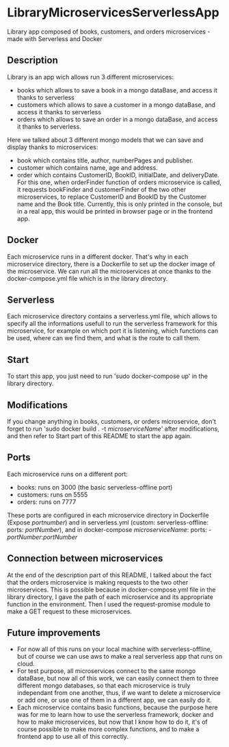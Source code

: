 # LibraryMicroservicesServerlessApp
Library app composed of books, customers, and orders microservices - made with Serverless and Docker

## Description

Library is an app wich allows run 3 different microservices:
* books which allows to save a book in a mongo dataBase, and access it thanks to serverless
* customers which allows to save a customer in a mongo dataBase, and access it thanks to serverless
* orders which allows to save an order in a mongo dataBase, and access it thanks to serverless.

Here we talked about 3 different mongo models that we can save and display thanks to microservices:
* book which contains title, author, numberPages and publisher.
* customer which contains name, age and address.
* order which contains CustomerID, BookID, initialDate, and deliveryDate. For this one, when orderFinder function 
of orders microservice is called, it requests bookFinder and customerFinder of the two other microservices, to replace CustomerID
and BookID by the Customer name and the Book title. Currently, this is only printed in the console, but in a real app, this would
be printed in browser page or in the frontend app.

## Docker

Each microservice runs in a different docker. That's why in each microservice directory, there is a Dockerfile to set up the 
docker image of the microservice.
We can run all the microservices at once thanks to the docker-compose.yml file which is in the library directory.

## Serverless

Each microservice directory contains a serverless.yml file, which allows to specify all the informations usefull to run the serverless
framework for this microservice, for example on which port it is listening, which functions can be used, where can we find them, and what
is the route to call them.


## Start

To start this app, you just need to run 'sudo docker-compose up' in the library directory.

## Modifications

If you change anything in books, customers, or orders microservice, don't forget to run 'sudo docker build . -t *microserviceName*'
after modifications, and then refer to Start part of this README to start the app again.

## Ports

Each microservice runs on a different port:
* books: runs on 3000 (the basic serverless-offline port)
* customers: runs on 5555
* orders: runs on 7777

These ports are configured in each microservice directory in Dockerfile (Expose *portnumber*) and in serverless.yml (custom: serverless-offline: ports: *portNumber*),
and in docker-compose *microserviceName*: ports: - *portNumber*:*portNumber*

## Connection between microservices

At the end of the description part of this README, I talked about the fact that the orders microservice is making requests to
the two other microservices. This is possible because in docker-compose.yml file in the library directory, I gave the path
of each microservice and its appropriate function in the environment.
Then I used the request-promise module to make a GET request to these microservices.

## Future improvements

* For now all of this runs on your local machine with serverless-offline, but of course we can use aws to make a real serverless app that runs on cloud.
* For test purpose, all microservices connect to the same mongo dataBase, but now all of this work, we can easily connect them to 
three different mongo databases, so that each microservice is truly independant from one another, thus, if we want to delete a microservice or add one, or use
one of them in a different app, we can easily do it.
* Each microservice contains basic functions, because the purpose here was for me to learn how to use the serverless framework, docker
and how to make microservices, but now that I know how to do it, it's of course possible to make more complex functions, and to make a frontend app
to use all of this correctly.

